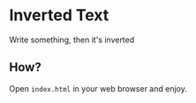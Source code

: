 # Inverted Text
Write something, then it's inverted

## How?
Open `index.html` in your web browser and enjoy.